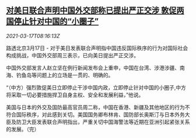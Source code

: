 <!--1615971392000-->
[对美日联合声明中国外交部称已提出严正交涉 敦促两国停止针对中国的“小圈子”](https://cn.reuters.com/article/usa-china-japan-0317-wedn-idCNKBS2B90WV)
------

<div><i>2021-03-17T08:16:13Z</i></div><p>路透北京3月17日 - 对于美日发表联合声明指中国违反国际秩序的行为对国际社会构成挑战，中国外交部周三表示，已向美日提出严正交涉。</p><p>中国外交部发言人赵立坚在例行新闻发布会上重申，中国在台湾、涉港涉疆、南海、钓鱼岛等问题上的立场是一贯的、明确的。</p><p>“（中方）强烈敦促美日立即停止干涉中国内政，立即停止针对中国的小圈子,中方将采取一切必要措施捍卫自身主权、安全和发展利益，”他说。</p><p>美国与日本的外交及国防最高官员周二称，中国在香港、新疆及其他地区的行为不符合国际秩序，对此感到关切。美国国务卿布林肯、国防部长奥斯汀与日本外务大臣及防卫大臣发表联合声明指出，严重关切中国海警法等近期在亚洲引起紧张关系的发展。（完）</p>
